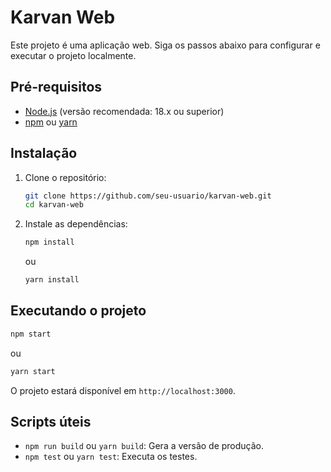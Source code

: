 # Karvan Web

Este projeto é uma aplicação web. Siga os passos abaixo para configurar e executar o projeto localmente.

## Pré-requisitos

- [Node.js](https://nodejs.org/) (versão recomendada: 18.x ou superior)
- [npm](https://www.npmjs.com/) ou [yarn](https://yarnpkg.com/)

## Instalação

1. Clone o repositório:
    ```bash
    git clone https://github.com/seu-usuario/karvan-web.git
    cd karvan-web
    ```

2. Instale as dependências:
    ```bash
    npm install
    ```
    ou
    ```bash
    yarn install
    ```

## Executando o projeto

```bash
npm start
```
ou
```bash
yarn start
```

O projeto estará disponível em `http://localhost:3000`.

## Scripts úteis

- `npm run build` ou `yarn build`: Gera a versão de produção.
- `npm test` ou `yarn test`: Executa os testes.